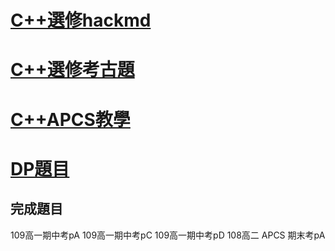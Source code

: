 # [C++選修hackmd](https://hackmd.io/@sa072686/cpp_probsolve/%2F%40sa072686%2Fcpp_probsolve_c1)
# [C++選修考古題](https://hackmd.io/@sa072686/ancient/%2F%40sa072686%2F109F1M)
# [C++APCS教學](https://hackmd.io/@sa072686/APCS_HARD/https%3A%2F%2Fhackmd.io%2Fs%2FSknKMqIQ7)
# [DP題目](https://hackmd.io/@sa072686/DP_2021)
## 完成題目
109高一期中考pA
109高一期中考pC
109高一期中考pD
108高二 APCS 期末考pA
